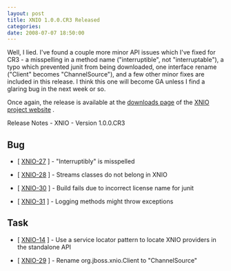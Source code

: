 ```yaml
---
layout: post
title: XNIO 1.0.0.CR3 Released
categories: 
date: 2008-07-07 18:50:00
---
```

 Well, I lied. I've found a couple more minor API issues which I've fixed for CR3 - a misspelling in a method name ("interruptible", not "interruptable"), a typo which prevented junit from being downloaded, one interface rename ("Client" becomes "ChannelSource"), and a few other minor fixes are included in this release. I think this one will become GA unless I find a glaring bug in the next week or so.

Once again, the release is available at the [downloads page](http://www.jboss.org/xnio/downloads/ "") of the [XNIO project website](http://www.jboss.org/xnio/ "") .

Release Notes - XNIO - Version 1.0.0.CR3

##   Bug

* [ [XNIO-27](http://jira.jboss.com/jira/browse/XNIO-27 "") ] - "Interruptibly" is misspelled

* [ [XNIO-28](http://jira.jboss.com/jira/browse/XNIO-28 "") ] - Streams classes do not belong in XNIO

* [ [XNIO-30](http://jira.jboss.com/jira/browse/XNIO-30 "") ] - Build fails due to incorrect license name for junit

* [ [XNIO-31](http://jira.jboss.com/jira/browse/XNIO-31 "") ] - Logging methods might throw exceptions

##  Task

* [ [XNIO-14](http://jira.jboss.com/jira/browse/XNIO-14 "") ] - Use a service locator pattern to locate XNIO providers in the standalone API

* [ [XNIO-29](http://jira.jboss.com/jira/browse/XNIO-29 "") ] - Rename org.jboss.xnio.Client to "ChannelSource"